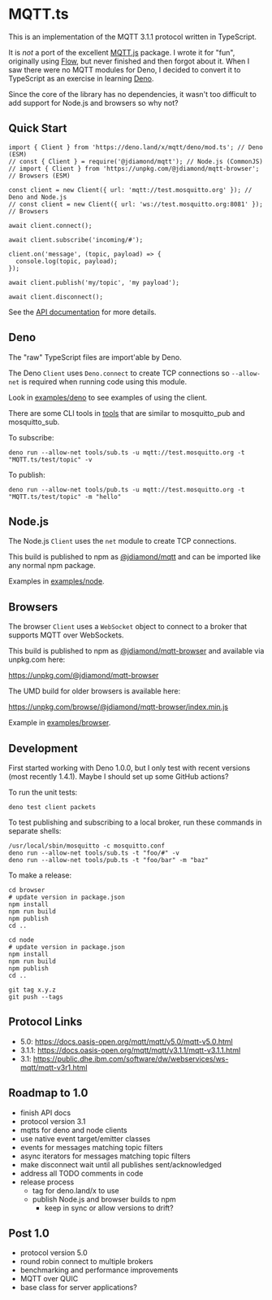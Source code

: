 # MQTT.ts

This is an implementation of the MQTT 3.1.1 protocol written in TypeScript.

It is _not_ a port of the excellent [MQTT.js](https://github.com/mqttjs/MQTT.js) package. I wrote it for "fun", originally using [Flow](https://flow.org/), but never finished and then forgot about it. When I saw there were no MQTT modules for Deno, I decided to convert it to TypeScript as an exercise in learning [Deno](https://deno.land/).

Since the core of the library has no dependencies, it wasn't too difficult to add support for Node.js and browsers so why not?

## Quick Start

```
import { Client } from 'https://deno.land/x/mqtt/deno/mod.ts'; // Deno (ESM)
// const { Client } = require('@jdiamond/mqtt'); // Node.js (CommonJS)
// import { Client } from 'https://unpkg.com/@jdiamond/mqtt-browser'; // Browsers (ESM)

const client = new Client({ url: 'mqtt://test.mosquitto.org' }); // Deno and Node.js
// const client = new Client({ url: 'ws://test.mosquitto.org:8081' }); // Browsers

await client.connect();

await client.subscribe('incoming/#');

client.on('message', (topic, payload) => {
  console.log(topic, payload);
});

await client.publish('my/topic', 'my payload');

await client.disconnect();
```

See the [API documentation](docs/api.md) for more details.

## Deno

The "raw" TypeScript files are import'able by Deno.

The Deno `Client` uses `Deno.connect` to create TCP connections so `--allow-net` is required when running code using this module.

Look in [examples/deno](examples/deno) to see examples of using the client.

There are some CLI tools in [tools](tools) that are similar to mosquitto_pub and mosquitto_sub.

To subscribe:

```
deno run --allow-net tools/sub.ts -u mqtt://test.mosquitto.org -t "MQTT.ts/test/topic" -v
```

To publish:

```
deno run --allow-net tools/pub.ts -u mqtt://test.mosquitto.org -t "MQTT.ts/test/topic" -m "hello"
```

## Node.js

The Node.js `Client` uses the `net` module to create TCP connections.

This build is published to npm as [@jdiamond/mqtt](https://www.npmjs.com/package/@jdiamond/mqtt) and can be imported like any normal npm package.

Examples in [examples/node](examples/node).

## Browsers

The browser `Client` uses a `WebSocket` object to connect to a broker that supports MQTT over WebSockets.

This build is published to npm as [@jdiamond/mqtt-browser](https://www.npmjs.com/package/@jdiamond/mqtt-browser) and available via unpkg.com here:

https://unpkg.com/@jdiamond/mqtt-browser

The UMD build for older browsers is available here:

https://unpkg.com/browse/@jdiamond/mqtt-browser/index.min.js

Example in [examples/browser](examples/browser).

## Development

First started working with Deno 1.0.0, but I only test with recent versions (most recently 1.4.1). Maybe I should set up some GitHub actions?

To run the unit tests:

```
deno test client packets
```

To test publishing and subscribing to a local broker, run these commands in separate shells:

```
/usr/local/sbin/mosquitto -c mosquitto.conf
deno run --allow-net tools/sub.ts -t "foo/#" -v
deno run --allow-net tools/pub.ts -t "foo/bar" -m "baz"
```

To make a release:

```
cd browser
# update version in package.json
npm install
npm run build
npm publish
cd ..

cd node
# update version in package.json
npm install
npm run build
npm publish
cd ..

git tag x.y.z
git push --tags
```

## Protocol Links

- 5.0: https://docs.oasis-open.org/mqtt/mqtt/v5.0/mqtt-v5.0.html
- 3.1.1: https://docs.oasis-open.org/mqtt/mqtt/v3.1.1/mqtt-v3.1.1.html
- 3.1: https://public.dhe.ibm.com/software/dw/webservices/ws-mqtt/mqtt-v3r1.html

## Roadmap to 1.0

- finish API docs
- protocol version 3.1
- mqtts for deno and node clients
- use native event target/emitter classes
- events for messages matching topic filters
- async iterators for messages matching topic filters
- make disconnect wait until all publishes sent/acknowledged
- address all TODO comments in code
- release process
  - tag for deno.land/x to use
  - publish Node.js and browser builds to npm
    - keep in sync or allow versions to drift?

## Post 1.0

- protocol version 5.0
- round robin connect to multiple brokers
- benchmarking and performance improvements
- MQTT over QUIC
- base class for server applications?
